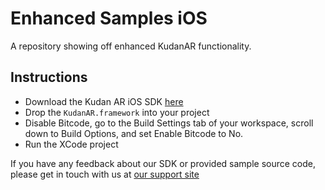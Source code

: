 # Enhanced Samples iOS

A repository showing off enhanced KudanAR functionality.  

## Instructions

- Download the Kudan AR iOS SDK [here](https://www.xlsoft.com/en/products/kudan/download.html?utm_source=external&utm_medium=github&utm_campaign=xlsoft_Enhanced-Samples-iOS)
- Drop the `KudanAR.framework` into your project
- Disable Bitcode, go to the Build Settings tab of your workspace, scroll down to Build Options, and set Enable Bitcode to No.
- Run the XCode project

If you have any feedback about our SDK or provided sample source code, please get in touch with us at [our support site](https://www.xlsoft.com/en/services/xl_form.html?option2=Kudan&utm_source=external&utm_medium=github&utm_campaign=xlsoft_Enhanced-Samples-iOS)
